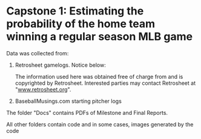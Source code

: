 # Capstone 1: Estimating the probability of the home team winning a regular season MLB game

 Data was collected from: 
 1)  Retrosheet gamelogs. Notice below: 
 
     The information used here was obtained free of
     charge from and is copyrighted by Retrosheet.  Interested
     parties may contact Retrosheet at "www.retrosheet.org".
 2)  BaseballMusings.com starting pitcher logs
 
 The folder "Docs" contains PDFs of Milestone and Final Reports.
 
 All other folders contain code and in some cases, images generated by the code
